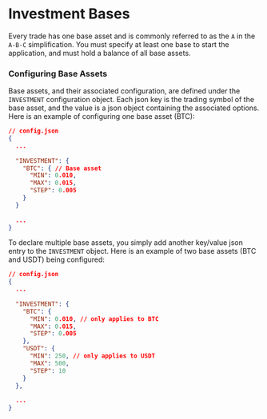 # Investment Bases

Every trade has one base asset and is commonly referred to as the `A` in the `A-B-C` simplification.
You must specify at least one base to start the application, and must hold a balance of all base assets.


### Configuring Base Assets

Base assets, and their associated configuration, are defined under the `INVESTMENT` configuration object.
Each json key is the trading symbol of the base asset, and the value is a json object containing the associated options.
Here is an example of configuring one base asset (BTC):

```json
// config.json
{
  ...
  
  "INVESTMENT": {
    "BTC": { // Base asset
      "MIN": 0.010,
      "MAX": 0.015,
      "STEP": 0.005
    }
  }
  
  ...
}
```

To declare multiple base assets, you simply add another key/value json entry to the `INVESTMENT` object.
Here is an example of two base assets (BTC and USDT) being configured:

```json
// config.json
{
  ...
  
  "INVESTMENT": {
    "BTC": {
      "MIN": 0.010, // only applies to BTC
      "MAX": 0.015,
      "STEP": 0.005
    },
    "USDT": {
      "MIN": 250, // only applies to USDT
      "MAX": 500,
      "STEP": 10
    }
  },
  
  ...
}
```
